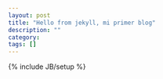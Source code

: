 ```yaml
---
layout: post
title: "Hello from jekyll, mi primer blog"
description: ""
category: 
tags: []
---
```

{% include JB/setup %}
